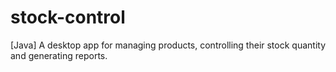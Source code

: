 # stock-control
[Java] A desktop app for managing products, controlling their stock quantity and generating reports.
